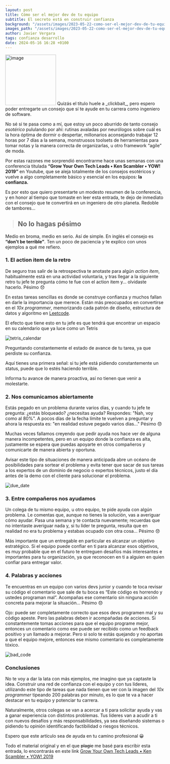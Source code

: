 ```yaml
---
layout: post
title: Cómo ser el mejor dev de tu equipo
subtitle: El secreto está en construir confianza
background: "/assets/images/2023-05-22-como-ser-el-mejor-dev-de-tu-equipo/portada.png"
images_path: "/assets/images/2023-05-22-como-ser-el-mejor-dev-de-tu-equipo"
author: Javier Vergara
tags: confianza desarrollo
date: 2024-05-16 16:28 +0100
---
```

<img width="160" alt="image" src="https://github.com/bukhr/tech-blog/assets/933690/602c6d82-c0d4-462f-8865-d04e2a0d845a">
Quizás el título huele a _clickbait_, pero espero poder entregarte un consejo que sí te ayude en tu carrera como ingeniero de software.

No sé si te pasa como a mí, que estoy un poco aburrido de tanto consejo _esotérico_ pululando por ahí: rutinas avaladas por neurólogos sobre cuál es la hora óptima de dormir o despertar, millonarios aconsejando trabajar 12 horas por 7 días a la semana, monstruosos toolsets de herramientas para tomar notas y la manera correcta de organizarlas, u otro framework “agile” de moda. 

Por estas razones me sorprendió encontrarme hace unas semanas con una conferencia titulada **“Grow Your Own Tech Leads • Ken Scambler • YOW! 2019”** en Youtube, que se aleja totalmente de los consejos esotéricos y vuelve a algo completamente básico y esencial en los equipos: **la confianza.**

Es por esto que quiero presentarte un modesto resumen de la conferencia, y en honor al tiempo que tomaste en leer esta entrada, te dejo de inmediato con el consejo que te convertirá en un ingeniero de otro planeta. Redoble de tambores…

 > ## No lo hagas pésimo ##

Medio en broma, medio en serio.  Así de simple. En inglés el consejo es **“don't be terrible”**. Ten un poco de paciencia y te explico con unos ejemplos a qué me refiero.

### 1. El action item de la retro ###

De seguro tras salir de la retrospectiva te anotaste para algún _action item_, habitualmente está en una actividad voluntaria, y tras llegar a la siguiente retro tu jefe te pregunta cómo te fue con el action item y… olvidaste hacerlo. Pésimo 😞

En estas tareas sencillas es donde se construye confianza y muchos fallan en darle la importancia que merece. Están más preocupados en convertirse en el _10x programmer_, memorizando cada patrón de diseño, estructura de datos y algoritmo en [Leetcode](https://leetcode.com/). 

El efecto que tiene esto en tu jefe es que tendrá que encontrar un espacio en su calendario que ya luce como un Tetris

![tetris_calendar]({{page.images_path}}/tetris-calendar.png)

Preguntando constantemente el estado de avance de tu tarea, ya que perdiste su confianza.  

Aquí tienes una primera señal: si tu jefe está pidiendo constantemente un status, puede que lo estés haciendo terrible.

Informa tu avance de manera proactiva, así no tienen que venir a molestarte.

### 2. Nos comunicamos abiertamente ###

Estás pegado en un problema durante varios días, y cuando tu jefe te pregunta: ¿estás bloqueado? ¿necesitas ayuda?
Respondes: "Nah, voy como al 80%". A pocos días de la fecha límite te vuelven a preguntar y ahora la respuesta es: "en realidad estuve pegado varios días…" Pésimo 😞

Muchas veces fallamos creyendo que pedir ayuda nos hace ver de alguna manera incompetentes, pero en un equipo donde la confianza es alta, justamente se espera que puedas apoyarte en otros compañeros y comunicarte de manera abierta y oportuna.

Avisar este tipo de situaciones de manera anticipada abre un océano de posibilidades para sortear el problema y evita tener que sacar de sus tareas a los expertos de un dominio de negocio o expertos técnicos, justo el día antes de la demo con el cliente para solucionar el problema.

![due_date]({{page.images_path}}/Due_Date_Calendar.jpg)

### 3. Entre compañeros nos ayudamos ###

Un colega de tu mismo equipo, u otro equipo, te pide ayuda con algún problema. Le comentas que, aunque no tienes la solución, vas a averiguar cómo ayudar.
Pasa una semana y te contacta nuevamente; recuerdas que no intentaste averiguar nada y, si tu líder te pregunta, resulta que en realidad no era tu problema y estabas ocupado con otra cosa… Pésimo 😞

Más importante que un entregable en particular es alcanzar un objetivo estratégico. Si el equipo puede confiar en ti para alcanzar esos objetivos, 
es muy probable que en el futuro te entreguen desafíos más interesantes e importantes para tu organización, ya que reconocen en ti a alguien en quien confiar para entregar valor.

### 4. Palabras y acciones

Te encuentras en un equipo con varios devs junior y cuando te toca revisar su código el comentario que sale de tu boca es “Este código es horrendo y ustedes programan mal”.
Acompañas ese comentario sin ninguna acción concreta para mejorar la situación… Pésimo 😞

Ojo: puede ser completamente correcto que esos devs programen mal y su código apeste.
Pero las palabras deben ir acompañadas de acciones. Si constantemente tomas acciones para que el equipo programe mejor, entonces un comentario como ese puede ser recibido como un feedback positivo y un llamado a mejorar.
Pero si solo te estás quejando y no aportas a que el equipo mejore, entonces ese mismo comentario es completamente tóxico.

![bad_code]({{page.images_path}}/bad_code.jpeg)

### Conclusiones

No te voy a dar la lata con más ejemplos, me imagino que ya captaste la idea. Construir una red de confianza con el equipo y con tus líderes, utilizando este tipo de tareas que nada tienen que ver con la imagen del _10x programmer_ tipeando 200 palabras por minuto, es lo que te va a hacer destacar en tu equipo y potenciar tu carrera. 

Naturalmente, otros colegas se van a acercar a ti para solicitar ayuda y vas a ganar experiencia con distintos problemas. Tus líderes van a acudir a ti con nuevos desafíos y más responsabilidades, ya sea diseñando sistemas o pidiendo tu opinión identificando factibilidad o riesgos técnicos. 

Espero que este artículo sea de ayuda en tu camino profesional 😀

Todo el material original y en el que ~~plagie~~ me basé  para escribir esta entrada, lo encontrarás en este link [Grow Your Own Tech Leads • Ken Scambler • YOW! 2019](https://www.youtube.com/watch?v=DOwxbjqPnwM)


